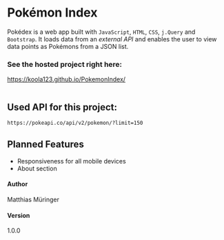 # Pokémon Index

Pokédex is a web app built with `JavaScript`, `HTML`, `CSS`, `j.Query` and `Bootstrap`.
It loads data from an *external API* and enables the user to view data points as Pokémons from a JSON list.


### See the hosted project right here:
https://koola123.github.io/PokemonIndex/

![]()

## Used API for this project:
```html
https://pokeapi.co/api/v2/pokemon/?limit=150
```




## Planned Features
* Responsiveness for all mobile devices
* About section

#### Author
Matthias Müringer

#### Version
1.0.0
